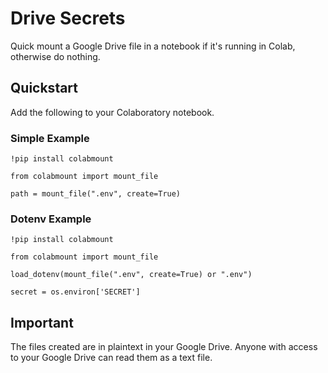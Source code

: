 # Drive Secrets

Quick mount a Google Drive file in a notebook if it's running in Colab, otherwise do nothing.

## Quickstart

Add the following to your Colaboratory notebook.

### Simple Example

```
!pip install colabmount

from colabmount import mount_file

path = mount_file(".env", create=True)
```

### Dotenv Example
```
!pip install colabmount

from colabmount import mount_file

load_dotenv(mount_file(".env", create=True) or ".env")

secret = os.environ['SECRET']
```

## Important

The files created are in plaintext in your Google Drive. Anyone with access to your Google Drive can read them as a text file.
